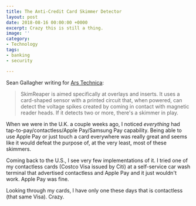 ```yaml
---
title: The Anti-Credit Card Skimmer Detector
layout: post
date: 2018-08-16 00:00:00 +0000
excerpt: Crazy this is still a thing.
image: ''
category:
- Technology
tags:
- banking
- security

---
```

Sean Gallagher writing for [Ars Technica](https://arstechnica.com/information-technology/2018/08/researchers-develop-device-to-aid-in-hunt-for-stealthy-atm-card-skimmers/):

> SkimReaper is aimed specifically at overlays and inserts. It uses a card-shaped sensor with a printed circuit that, when powered, can detect the voltage spikes created by coming in contact with magnetic reader heads. If it detects two or more, there's a skimmer in play.

When we were in the U.K. a couple weeks ago, I noticed _everything_ had tap-to-pay/contactless/Apple Pay/Samsung Pay capability. Being able to use Apple Pay or just touch a card everywhere was really great and seems like it would defeat the purpose of, at the very least, most of these skimmers. 

Coming back to the U.S., I see very few implementations of it. I tried one of my contactless cards (Costco Visa issued by Citi) at a self-service car wash terminal that advertised contactless and Apple Pay and it just wouldn't work. Apple Pay was fine.

Looking through my cards, I have only one these days that is contactless (that same Visa). Crazy.